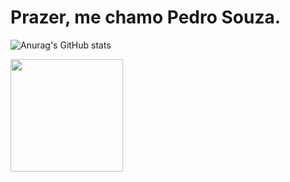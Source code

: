 <h1>Prazer, me chamo Pedro Souza.</h1>

![Anurag's GitHub stats](https://github-readme-stats.vercel.app/api?username=PedroSzSantana&show_icons=true&theme=radical)
<div>
<a href="https://github.com/PedroSzSantana">
  <img height="180em" src="https://github-readme-stats.vercel.app/api/top-langs/?username=PedroSzSantana&layout=compact&langs_count=7&theme=dracula"/>
</div>
